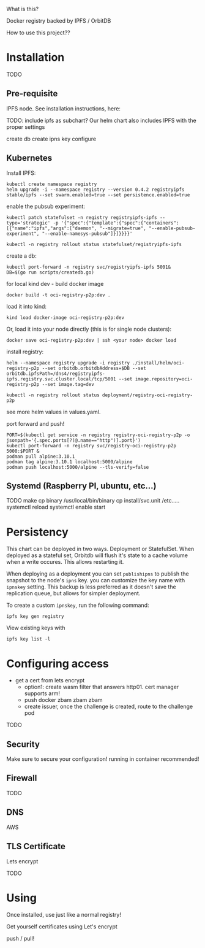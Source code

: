 What is this?

Docker registry backed by IPFS / OrbitDB

How to use this project??

# Installation

TODO

## Pre-requisite

IPFS node. See installation instructions, here:

TODO: include ipfs as subchart?
Our helm chart also includes IPFS with the proper settings

create db
create ipns key
configure



## Kubernetes

Install IPFS:
```
kubectl create namespace registry
helm upgrade -i --namespace registry --version 0.4.2 registryipfs stable/ipfs --set swarm.enabled=true --set persistence.enabled=true
```

enable the pubsub experiment:

```
kubectl patch statefulset -n registry registryipfs-ipfs --type='strategic' -p '{"spec":{"template":{"spec":{"containers":[{"name":"ipfs","args":["daemon", "--migrate=true", "--enable-pubsub-experiment", "--enable-namesys-pubsub"]}]}}}}'

kubectl -n registry rollout status statefulset/registryipfs-ipfs
```

create a db:
```
kubectl port-forward -n registry svc/registryipfs-ipfs 5001&
DB=$(go run scripts/createdb.go)
```

for local kind dev - build docker image
```
docker build -t oci-registry-p2p:dev .
```
load it into kind:
```
kind load docker-image oci-registry-p2p:dev
```
Or, load it into your node directly (this is for single node clusters):
```
docker save oci-registry-p2p:dev | ssh <your node> docker load
```

install registry:
```
helm --namespace registry upgrade -i registry ./install/helm/oci-registry-p2p --set orbitdb.orbitdbAddress=$DB --set orbitdb.ipfsPath=/dns4/registryipfs-ipfs.registry.svc.cluster.local/tcp/5001 --set image.repository=oci-registry-p2p --set image.tag=dev

kubectl -n registry rollout status deployment/registry-oci-registry-p2p
```
see more helm values in values.yaml.

port forward and push!

```
PORT=$(kubectl get service -n registry registry-oci-registry-p2p -o jsonpath='{.spec.ports[?(@.name=="http")].port}')
kubectl port-forward -n registry svc/registry-oci-registry-p2p 5000:$PORT &
podman pull alpine:3.10.1
podman tag alpine:3.10.1 localhost:5000/alpine
podman push localhost:5000/alpine --tls-verify=false
```

## Systemd (Raspberry PI, ubuntu, etc...)

TODO
make
cp binary /usr/local/bin/binary
cp install/svc.unit /etc.....
systemctl reload
systemctl enable start

# Persistency

This chart can be deployed in two ways. Deployment or StatefulSet.
When deployed as a stateful set, Orbitdb will flush it's state to a cache volume when a write occures. This allows restarting it.

When deploying as a deployment you can set `publishipns` to publish
the snapshot to the node's `ipns` key. you can customize the key name with `ipnskey` setting. This backup is less preferred as it doesn't save the replication queue, but allows for simpler deployment.

To create a custom `ipnskey`, run the following command:
```
ipfs key gen registry
```
View existing keys with
```
ipfs key list -l
```

# Configuring access

- get a cert from lets encrypt
  - option1: create wasm filter that answers http01. cert manager supports arm!
  - push docker zbam zbam zbam
  - create issuer, once the challenge is created, route to the challenge pod


TODO
## Security

Make sure to secure your configuration! running in container recommended!

## Firewall

TODO
## DNS

AWS


## TLS Certificate

Lets encrypt

TODO

# Using

Once installed, use just like a normal registry!

Get yourself certificates using Let's encrypt

push / pull!
